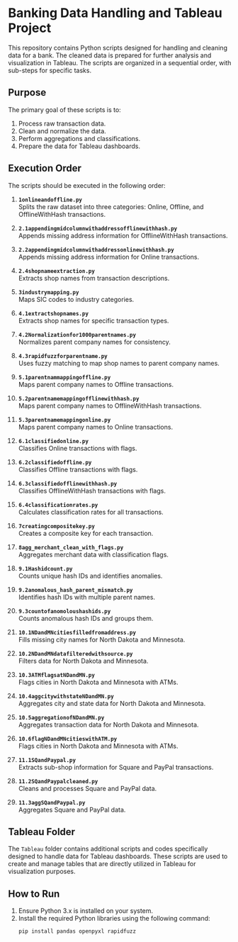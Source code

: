# Banking Data Handling and Tableau Project

This repository contains Python scripts designed for handling and cleaning data for a bank. The cleaned data is prepared for further analysis and visualization in Tableau. The scripts are organized in a sequential order, with sub-steps for specific tasks.

## Purpose

The primary goal of these scripts is to:
1. Process raw transaction data.
2. Clean and normalize the data.
3. Perform aggregations and classifications.
4. Prepare the data for Tableau dashboards.

## Execution Order

The scripts should be executed in the following order:

1. **`1onlineandoffline.py`**  
   Splits the raw dataset into three categories: Online, Offline, and OfflineWithHash transactions.

2. **`2.1appendingmidcolumnwithaddressofflinewithhash.py`**  
   Appends missing address information for OfflineWithHash transactions.

3. **`2.2appendingmidcolumnwithaddressonlinewithhash.py`**  
   Appends missing address information for Online transactions.

4. **`2.4shopnameextraction.py`**  
   Extracts shop names from transaction descriptions.

5. **`3industrymapping.py`**  
   Maps SIC codes to industry categories.

6. **`4.1extractshopnames.py`**  
   Extracts shop names for specific transaction types.

7. **`4.2Normalizationfor1000parentnames.py`**  
   Normalizes parent company names for consistency.

8. **`4.3rapidfuzzforparentname.py`**  
   Uses fuzzy matching to map shop names to parent company names.

9. **`5.1parentnammappingoffline.py`**  
   Maps parent company names to Offline transactions.

10. **`5.2parentnamemappingofflinewithhash.py`**  
    Maps parent company names to OfflineWithHash transactions.

11. **`5.3parentnamemappingonline.py`**  
    Maps parent company names to Online transactions.

12. **`6.1classifiedonline.py`**  
    Classifies Online transactions with flags.

13. **`6.2classifiedoffline.py`**  
    Classifies Offline transactions with flags.

14. **`6.3classifiedofflinewithhash.py`**  
    Classifies OfflineWithHash transactions with flags.

15. **`6.4classificationrates.py`**  
    Calculates classification rates for all transactions.

16. **`7creatingcompositekey.py`**  
    Creates a composite key for each transaction.

17. **`8agg_merchant_clean_with_flags.py`**  
    Aggregates merchant data with classification flags.

18. **`9.1Hashidcount.py`**  
    Counts unique hash IDs and identifies anomalies.

19. **`9.2anomalous_hash_parent_mismatch.py`**  
    Identifies hash IDs with multiple parent names.

20. **`9.3countofanomoloushashids.py`**  
    Counts anomalous hash IDs and groups them.

21. **`10.1NDandMNcitiesfilledfromaddress.py`**  
    Fills missing city names for North Dakota and Minnesota.

22. **`10.2NDandMNdatafilteredwithsource.py`**  
    Filters data for North Dakota and Minnesota.

23. **`10.3ATMflagsatNDandMN.py`**  
    Flags cities in North Dakota and Minnesota with ATMs.

24. **`10.4aggcitywithstateNDandMN.py`**  
    Aggregates city and state data for North Dakota and Minnesota.

25. **`10.5aggregationofNDandMN.py`**  
    Aggregates transaction data for North Dakota and Minnesota.

26. **`10.6flagNDandMNcitieswithATM.py`**  
    Flags cities in North Dakota and Minnesota with ATMs.

27. **`11.1SQandPaypal.py`**  
    Extracts sub-shop information for Square and PayPal transactions.

28. **`11.2SQandPaypalcleaned.py`**  
    Cleans and processes Square and PayPal data.

29. **`11.3aggSQandPaypal.py`**  
    Aggregates Square and PayPal data.

## Tableau Folder

The `Tableau` folder contains additional scripts and codes specifically designed to handle data for Tableau dashboards. These scripts are used to create and manage tables that are directly utilized in Tableau for visualization purposes.

## How to Run

1. Ensure Python 3.x is installed on your system.
2. Install the required Python libraries using the following command:
   ```bash
   pip install pandas openpyxl rapidfuzz

